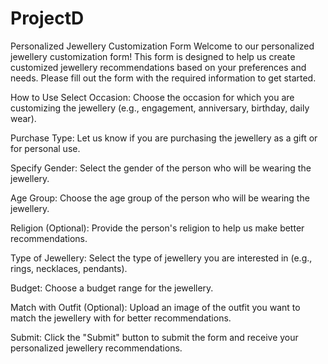 # ProjectD
Personalized Jewellery Customization Form
Welcome to our personalized jewellery customization form! This form is designed to help us create customized jewellery recommendations based on your preferences and needs. Please fill out the form with the required information to get started.

How to Use
Select Occasion: Choose the occasion for which you are customizing the jewellery (e.g., engagement, anniversary, birthday, daily wear).

Purchase Type: Let us know if you are purchasing the jewellery as a gift or for personal use.

Specify Gender: Select the gender of the person who will be wearing the jewellery.

Age Group: Choose the age group of the person who will be wearing the jewellery.

Religion (Optional): Provide the person's religion to help us make better recommendations.

Type of Jewellery: Select the type of jewellery you are interested in (e.g., rings, necklaces, pendants).

Budget: Choose a budget range for the jewellery.

Match with Outfit (Optional): Upload an image of the outfit you want to match the jewellery with for better recommendations.

Submit: Click the "Submit" button to submit the form and receive your personalized jewellery recommendations.
